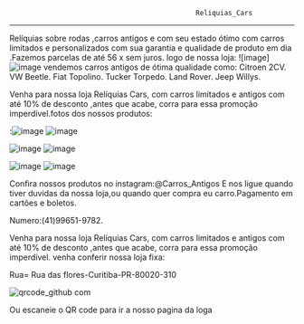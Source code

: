                                                   Reliquias_Cars
-------------------------------------------------------------------------------------------------------------------------------------------------------

Relíquias sobre rodas ,carros antigos e com seu estado ótimo com carros limitados e personalizados com sua garantia e qualidade de produto em dia .Fazemos parcelas de até 56 x sem juros.
logo de nossa loja:   ![image]![image](https://user-images.githubusercontent.com/113630318/200843836-8a26ff26-dbb8-41a7-9f1a-8a373d442fec.png)
vendemos carros antigos de ótima qualidade como:
Citroen 2CV.
VW Beetle.
Fiat Topolino.
Tucker Torpedo.
Land Rover.
Jeep Willys.

Venha para nossa loja Relíquias Cars, com carros limitados e antigos com até 10% de desconto ,antes que acabe, corra para essa promoção imperdível.fotos dos nossos produtos:


:![image](https://user-images.githubusercontent.com/113630318/194380213-6c0ebd15-46b6-493c-bfac-7dbff7699d23.png)
![image](https://user-images.githubusercontent.com/113630318/194380253-644c5e83-ba3d-439c-8331-3f7428e30bf0.png) 

![image](https://user-images.githubusercontent.com/113630318/194380273-5d5f5a70-5ba8-4457-b12b-11251d685066.png)
![image](https://user-images.githubusercontent.com/113630318/194380295-4cda374f-e850-4092-a62a-1a8bee2ee26b.png)

![image](https://user-images.githubusercontent.com/113630318/194380317-b603d560-ceca-4c08-9af7-7e031d7530c4.png)
![image](https://user-images.githubusercontent.com/113630318/194380344-cd20c762-bd03-4bdf-bacb-d72db99a5db2.png)

Confira nossos produtos no instagram:@Carros_Antigos E nos ligue quando tiver duvidas da nossa loja,ou quando quer compra eu carro.Pagamento em cartões e boletos.

Numero:(41)99651-9782.

Venha para nossa loja Relíquias Cars, com carros limitados e antigos com até 10% de desconto ,antes que acabe, corra para essa promoção imperdível. venha conferir nossa loja fixa:

Rua= Rua das flores-Curitiba-PR-80020-310 





 ![qrcode_github com](https://user-images.githubusercontent.com/113630318/202513027-2a8ea27d-edd6-42b3-be48-cd581a136871.png)
 
 
Ou escaneie o QR code para ir a nosso pagina da loga

